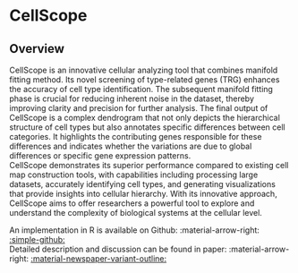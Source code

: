 # CellScope
## Overview
<div class="justify-text">
CellScope is an innovative cellular analyzing tool that combines manifold fitting method. Its novel screening of type-related genes (TRG) enhances the accuracy of cell type identification. The subsequent manifold fitting phase is crucial for reducing inherent noise in the dataset, thereby improving clarity and precision for further analysis. The final output of CellScope is a complex dendrogram that not only depicts the hierarchical structure of cell types but also annotates specific differences between cell categories. It highlights the contributing genes responsible for these differences and indicates whether the variations are due to global differences or specific gene expression patterns.
<br>
CellScope demonstrates its superior performance compared to existing cell map construction tools, with capabilities including processing large datasets, accurately identifying cell types, and generating visualizations that provide insights into cellular hierarchy. With its innovative approach, CellScope aims to offer researchers a powerful tool to explore and understand the complexity of biological systems at the cellular level.
</div>

An implementation in R is available on Github: :material-arrow-right: <a href="" class="btn-href">:simple-github:</a>  
Detailed description and discussion can be found in paper: :material-arrow-right: <a href="" class="btn-href">:material-newspaper-variant-outline:</a>  
<!-- To cite: :material-arrow-down:
```
@article{yao2023fixed,
  title={Random Fixed Boundary Flows},
  author={Yao, Zhigang and Xia, Yuqing and Fan, Zengyan},
  journal={arXiv preprint arXiv:1904.11332},
  year={2023}
}
``` -->